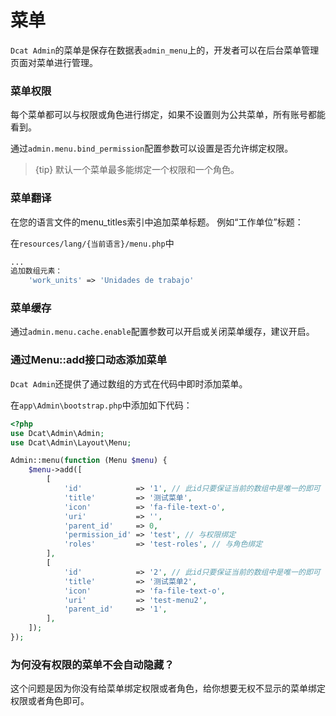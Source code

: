 # 菜单

`Dcat Admin`的菜单是保存在数据表`admin_menu`上的，开发者可以在后台菜单管理页面对菜单进行管理。

### 菜单权限
每个菜单都可以与权限或角色进行绑定，如果不设置则为公共菜单，所有账号都能看到。

通过`admin.menu.bind_permission`配置参数可以设置是否允许绑定权限。
> {tip} 默认一个菜单最多能绑定一个权限和一个角色。

### 菜单翻译
在您的语言文件的menu_titles索引中追加菜单标题。 例如“工作单位”标题：

在`resources/lang/{当前语言}/menu.php`中
```php
...
追加数组元素：
    'work_units' => 'Unidades de trabajo'
```

### 菜单缓存
通过`admin.menu.cache.enable`配置参数可以开启或关闭菜单缓存，建议开启。

### 通过Menu::add接口动态添加菜单
`Dcat Admin`还提供了通过数组的方式在代码中即时添加菜单。

在`app\Admin\bootstrap.php`中添加如下代码：
```php
<?php
use Dcat\Admin\Admin;
use Dcat\Admin\Layout\Menu;

Admin::menu(function (Menu $menu) {
    $menu->add([
        [
            'id'            => '1', // 此id只要保证当前的数组中是唯一的即可
            'title'         => '测试菜单',
            'icon'          => 'fa-file-text-o',
            'uri'           => '',
            'parent_id'     => 0, 
            'permission_id' => 'test', // 与权限绑定
            'roles'         => 'test-roles', // 与角色绑定
        ],  
        [
            'id'            => '2', // 此id只要保证当前的数组中是唯一的即可
            'title'         => '测试菜单2',
            'icon'          => 'fa-file-text-o',
            'uri'           => 'test-menu2',
            'parent_id'     => '1', 
        ],  
    ]);
});

```

### 为何没有权限的菜单不会自动隐藏？

这个问题是因为你没有给菜单绑定权限或者角色，给你想要无权不显示的菜单绑定权限或者角色即可。


